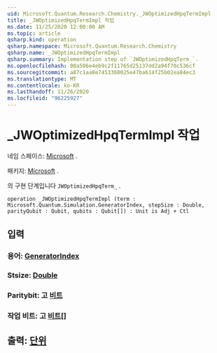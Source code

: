 ```yaml
---
uid: Microsoft.Quantum.Research.Chemistry._JWOptimizedHpqTermImpl
title: _JWOptimizedHpqTermImpl 작업
ms.date: 11/25/2020 12:00:00 AM
ms.topic: article
qsharp.kind: operation
qsharp.namespace: Microsoft.Quantum.Research.Chemistry
qsharp.name: _JWOptimizedHpqTermImpl
qsharp.summary: Implementation step of `JWOptimizedHpqTerm_`.
ms.openlocfilehash: 08a506e4eb9c2f11765d25137dd2a94f70c536cf
ms.sourcegitcommit: a87c1aa8e7453360025e47ba614f25b02ea84ec3
ms.translationtype: MT
ms.contentlocale: ko-KR
ms.lasthandoff: 11/26/2020
ms.locfileid: "96225927"
---
```

# <a name="_jwoptimizedhpqtermimpl-operation"></a>_JWOptimizedHpqTermImpl 작업

네임 스페이스: [Microsoft](xref:Microsoft.Quantum.Research.Chemistry) .

패키지: [Microsoft](https://nuget.org/packages/Microsoft.Quantum.Research.Chemistry) .


의 구현 단계입니다 `JWOptimizedHpqTerm_` .

```qsharp
operation _JWOptimizedHpqTermImpl (term : Microsoft.Quantum.Simulation.GeneratorIndex, stepSize : Double, parityQubit : Qubit, qubits : Qubit[]) : Unit is Adj + Ctl
```


## <a name="input"></a>입력

### <a name="term--generatorindex"></a>용어: [GeneratorIndex](xref:Microsoft.Quantum.Simulation.GeneratorIndex)




### <a name="stepsize--double"></a>Stsize: [Double](xref:microsoft.quantum.lang-ref.double)




### <a name="parityqubit--qubit"></a>Paritybit: 고 [비트](xref:microsoft.quantum.lang-ref.qubit)




### <a name="qubits--qubit"></a>작업 비트: 고 [비트](xref:microsoft.quantum.lang-ref.qubit)[]





## <a name="output--unit"></a>출력: [단위](xref:microsoft.quantum.lang-ref.unit)


